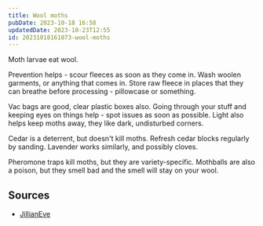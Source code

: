 ```yaml
---
title: Wool moths
pubDate: 2023-10-18 16:58
updatedDate: 2023-10-23T12:55
id: 20231018161073-wool-moths
---
```

Moth larvae eat wool.

Prevention helps - scour fleeces as soon as they come in. Wash woolen garments, or anything that comes in. Store raw fleece in places that they can breathe before processing - pillowcase or something. 

Vac bags are good, clear plastic boxes also. Going through your stuff and keeping eyes on things help - spot issues as soon as possible. Light also helps keep moths away, they like dark, undisturbed corners.

Cedar is a deterrent, but doesn't kill moths. Refresh cedar blocks regularly by sanding. Lavender works similarly, and possibly cloves.

Pheromone traps kill moths, but they are variety-specific. Mothballs are also a poison, but they smell bad and the smell will stay on your wool.

## Sources
- [JillianEve](https://www.youtube.com/watch?v=jR7f9IvpRYw)